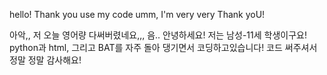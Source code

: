 hello!
Thank you use my code
umm, I'm very very Thank yoU!

아악,, 저 오늘 영어량 다써버렸네요,,,
음.. 안녕하세요! 저는 남성-11세 학생이구요!
python과 html, 그리고 BAT를 자주 돌아 댕기면서 코딩하고있습니다!
코드 써주셔서 정말 정말 감사해요!
